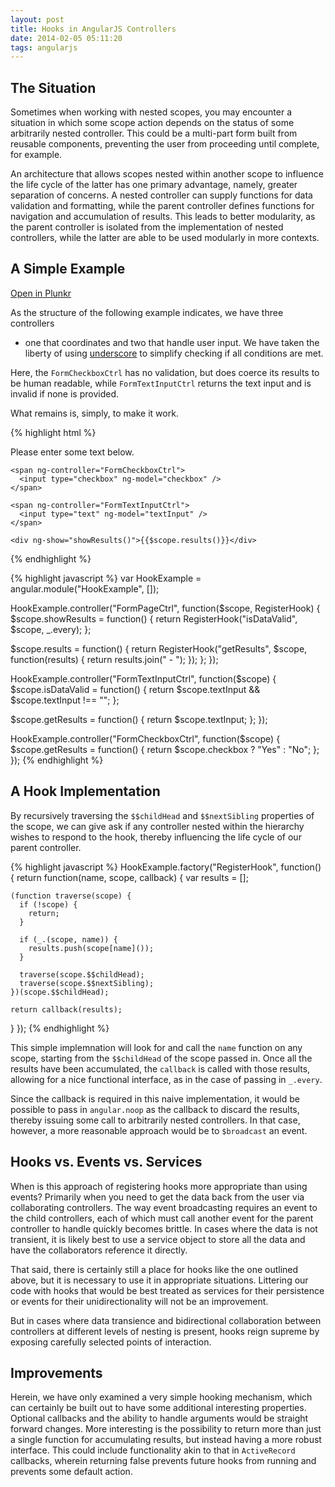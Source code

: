 ```yaml
---
layout: post
title: Hooks in AngularJS Controllers
date: 2014-02-05 05:11:20
tags: angularjs
---
```


## The Situation

Sometimes when working with nested scopes, you may encounter a situation in
which some scope action depends on the status of some arbitrarily nested
controller. This could be a multi-part form built from reusable components,
preventing the user from proceeding until complete, for example.

An architecture that allows scopes nested within another scope to influence the
life cycle of the latter has one primary advantage, namely, greater separation
of concerns. A nested controller can supply functions for data validation and
formatting, while the parent controller defines functions for navigation and
accumulation of results. This leads to better modularity, as the parent
controller is isolated from the implementation of nested controllers, while the
latter are able to be used modularly in more contexts.

## A Simple Example

<a href="http://plnkr.co/edit/QKzZZq?p=preview" target="_blank">Open in Plunkr</a>

As the structure of the following example indicates, we have three controllers
- one that coordinates and two that handle user input. We have taken the
liberty of using
<a href="http://underscorejs.org/" target="_blank">underscore</a>
to simplify checking if all conditions are met.

Here, the `FormCheckboxCtrl` has no validation, but does coerce its results to
be human readable, while `FormTextInputCtrl` returns the text input and is
invalid if none is provided.

What remains is, simply, to make it work.

{% highlight html %}
<body ng-app="HookExample">
  <div ng-controller="FormPageCtrl">
    <p>Please enter some text below.</p>

    <span ng-controller="FormCheckboxCtrl">
      <input type="checkbox" ng-model="checkbox" />
    </span>

    <span ng-controller="FormTextInputCtrl">
      <input type="text" ng-model="textInput" />
    </span>

    <div ng-show="showResults()">{{$scope.results()}}</div>
  </div>
</body>
{% endhighlight %}

{% highlight javascript %}
var HookExample = angular.module("HookExample", []);

HookExample.controller("FormPageCtrl", function($scope, RegisterHook) {
  $scope.showResults = function() {
    return RegisterHook("isDataValid", $scope, _.every);
  };

  $scope.results = function() {
    return RegisterHook("getResults", $scope, function(results) {
      return results.join(" - ");
    });
  };
});

HookExample.controller("FormTextInputCtrl", function($scope) {
  $scope.isDataValid = function() {
    return $scope.textInput && $scope.textInput !== "";
  };

  $scope.getResults = function() {
    return $scope.textInput;
  };
});

HookExample.controller("FormCheckboxCtrl", function($scope) {
  $scope.getResults = function() {
    return $scope.checkbox ? "Yes" : "No";
  };
});
{% endhighlight %}

## A Hook Implementation

By recursively traversing the `$$childHead` and `$$nextSibling` properties of
the scope, we can give ask if any controller nested within the hierarchy wishes
to respond to the hook, thereby influencing the life cycle of our parent
controller.

{% highlight javascript %}
HookExample.factory("RegisterHook", function() {
  return function(name, scope, callback) {
    var results = [];

    (function traverse(scope) {
      if (!scope) {
        return;
      }

      if (_.(scope, name)) {
        results.push(scope[name]());
      }

      traverse(scope.$$childHead);
      traverse(scope.$$nextSibling);
    })(scope.$$childHead);

    return callback(results);
  }
});
{% endhighlight %}

This simple implemnation will look for and call the `name` function on any
scope, starting from the `$$childHead` of the scope passed in. Once all the
results have been accumulated, the `callback` is called with those results,
allowing for a nice functional interface, as in the case of passing in
`_.every`.

Since the callback is required in this naive implementation, it
would be possible to pass in `angular.noop` as the callback to discard the
results, thereby issuing some call to arbitrarily nested controllers. In that
case, however, a more reasonable approach would be to `$broadcast` an event.

## Hooks vs. Events vs. Services

When is this approach of registering hooks more appropriate than using events?
Primarily when you need to get the data back from the user via collaborating
controllers. The way event broadcasting requires an event to the child
controllers, each of which must call another event for the parent controller to
handle quickly becomes brittle.  In cases where the data is not transient, it
is likely best to use a service object to store all the data and have the
collaborators reference it directly.

That said, there is certainly still a place for hooks like the one outlined
above, but it is necessary to use it in appropriate situations. Littering our
code with hooks that would be best treated as services for their persistence or
events for their unidirectionality will not be an improvement.

But in cases where data transience and bidirectional collaboration between
controllers at different levels of nesting is present, hooks reign supreme by
exposing carefully selected points of interaction.

## Improvements

Herein, we have only examined a very simple hooking mechanism, which can
certainly be built out to have some additional interesting properties. Optional
callbacks and the ability to handle arguments would be straight forward
changes.  More interesting is the possibility to return more than just a single
function for accumulating results, but instead having a more robust interface.
This could include functionality akin to that in `ActiveRecord` callbacks,
wherein returning false prevents future hooks from running and prevents some
default action.
